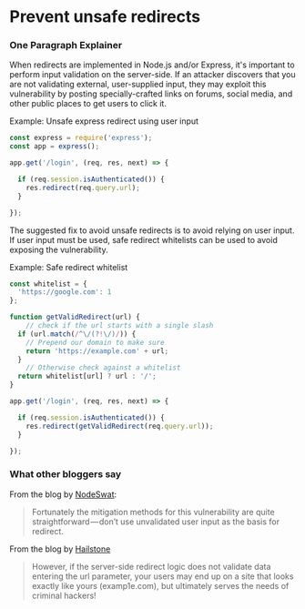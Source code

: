 # Prevent unsafe redirects

### One Paragraph Explainer

When redirects are implemented in Node.js and/or Express, it's important to perform input validation on the server-side.
If an attacker discovers that you are not validating external, user-supplied input, they may exploit this vulnerability by posting specially-crafted links on forums, social media, and other public places to get users to click it.

Example: Unsafe express redirect using user input
```javascript
const express = require('express');
const app = express();

app.get('/login', (req, res, next) => {

  if (req.session.isAuthenticated()) {
    res.redirect(req.query.url);
  }

}); 
```

The suggested fix to avoid unsafe redirects is to avoid relying on user input. If user input must be used, safe redirect whitelists can be used to avoid exposing the vulnerability.

Example: Safe redirect whitelist
```javascript
const whitelist = { 
  'https://google.com': 1 
};

function getValidRedirect(url) { 
    // check if the url starts with a single slash 
  if (url.match(/^\/(?!\/)/)) { 
    // Prepend our domain to make sure 
    return 'https://example.com' + url; 
  } 
    // Otherwise check against a whitelist
  return whitelist[url] ? url : '/'; 
}

app.get('/login', (req, res, next) => {

  if (req.session.isAuthenticated()) {
    res.redirect(getValidRedirect(req.query.url));
  }

}); 
```


### What other bloggers say

From the blog by [NodeSwat](https://blog.nodeswat.com/unvalidated-redirects-b0a2885720db):
> Fortunately the mitigation methods for this vulnerability are quite straightforward — don’t use unvalidated user input as the basis for redirect. 

From the blog by [Hailstone](https://blog.hailstone.io/how-to-prevent-unsafe-redirects-in-node-js/)
> However, if the server-side redirect logic does not validate data entering the url parameter, your users may end up on a site that looks exactly like yours (examp1e.com), but ultimately serves the needs of criminal hackers!



